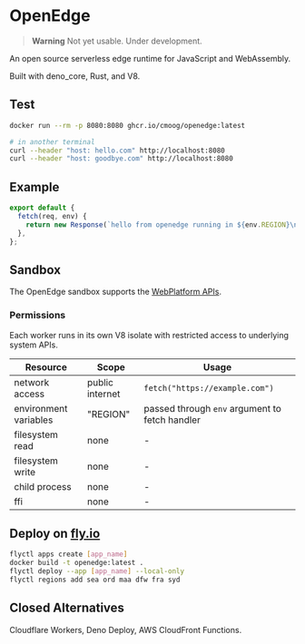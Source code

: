 # OpenEdge

> **Warning** Not yet usable. Under development.

An open source serverless edge runtime for JavaScript and WebAssembly.

Built with deno_core, Rust, and V8.

## Test

```sh
docker run --rm -p 8080:8080 ghcr.io/cmoog/openedge:latest

# in another terminal
curl --header "host: hello.com" http://localhost:8080
curl --header "host: goodbye.com" http://localhost:8080
```

## Example

```javascript
export default {
  fetch(req, env) {
    return new Response(`hello from openedge running in ${env.REGION}\n`);
  },
};
```

## Sandbox

The OpenEdge sandbox supports the
[WebPlatform APIs](https://deno.land/manual@v1.25.4/runtime/web_platform_apis).

### Permissions

Each worker runs in its own V8 isolate with restricted access to underlying
system APIs.

| Resource              | Scope           | Usage                                          |
| --------------------- | --------------- | ---------------------------------------------- |
| network access        | public internet | `fetch("https://example.com")`                 |
| environment variables | "REGION"        | passed through `env` argument to fetch handler |
| filesystem read       | none            | -                                              |
| filesystem write      | none            | -                                              |
| child process         | none            | -                                              |
| ffi                   | none            | -                                              |

## Deploy on [fly.io](https://fly.io)

```sh
flyctl apps create [app_name]
docker build -t openedge:latest .
flyctl deploy --app [app_name] --local-only
flyctl regions add sea ord maa dfw fra syd
```

## Closed Alternatives

Cloudflare Workers, Deno Deploy, AWS CloudFront Functions.
